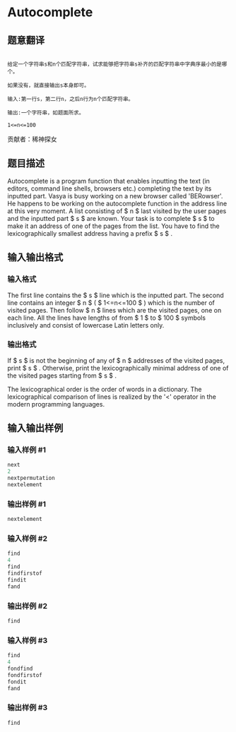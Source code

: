 # Autocomplete

## 题意翻译

```

给定一个字符串s和n个匹配字符串，试求能够把字符串s补齐的匹配字符串中字典序最小的是哪个。

如果没有，就直接输出s本身即可。

输入:第一行s，第二行n，之后n行为n个匹配字符串。

输出:一个字符串，如题面所求。

1<=n<=100

```

贡献者：稀神探女

## 题目描述

Autocomplete is a program function that enables inputting the text (in editors, command line shells, browsers etc.) completing the text by its inputted part. Vasya is busy working on a new browser called 'BERowser'. He happens to be working on the autocomplete function in the address line at this very moment. A list consisting of $ n $ last visited by the user pages and the inputted part $ s $ are known. Your task is to complete $ s $ to make it an address of one of the pages from the list. You have to find the lexicographically smallest address having a prefix $ s $ .

## 输入输出格式

### 输入格式

The first line contains the $ s $ line which is the inputted part. The second line contains an integer $ n $ ( $ 1<=n<=100 $ ) which is the number of visited pages. Then follow $ n $ lines which are the visited pages, one on each line. All the lines have lengths of from $ 1 $ to $ 100 $ symbols inclusively and consist of lowercase Latin letters only.

### 输出格式

If $ s $ is not the beginning of any of $ n $ addresses of the visited pages, print $ s $ . Otherwise, print the lexicographically minimal address of one of the visited pages starting from $ s $ .

The lexicographical order is the order of words in a dictionary. The lexicographical comparison of lines is realized by the '<' operator in the modern programming languages.

## 输入输出样例

### 输入样例 #1

```cpp
next
2
nextpermutation
nextelement

```
### 输出样例 #1

```cpp
nextelement

```
### 输入样例 #2

```cpp
find
4
find
findfirstof
findit
fand

```
### 输出样例 #2

```cpp
find

```
### 输入样例 #3

```cpp
find
4
fondfind
fondfirstof
fondit
fand

```
### 输出样例 #3

```cpp
find

```
